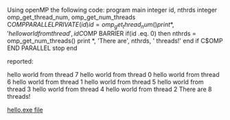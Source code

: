 Using openMP the following code:
          program main
          integer id, nthrds
          integer omp_get_thread_num, omp_get_num_threads
    C$OMP PARALLEL PRIVATE(id)
          id = omp_get_thread_num()
          print *, 'hello world from thread', id
    C$OMP BARRIER
          if(id .eq. 0) then
            nthrds = omp_get_num_threads()
            print *, 'There are', nthrds, ' threads!'
          end if
    C$OMP END PARALLEL
          stop
          end

reported:

 hello world from thread           7
 hello world from thread           0
 hello world from thread           6
 hello world from thread           1
 hello world from thread           5
 hello world from thread           3
 hello world from thread           4
 hello world from thread           2
 There are           8  threads!


[hello.exe file](https://emilyblackb.github.io/math5610/homework/1/hello.exe)
